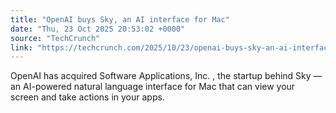 ```yaml
---
title: "OpenAI buys Sky, an AI interface for Mac"
date: "Thu, 23 Oct 2025 20:53:02 +0000"
source: "TechCrunch"
link: "https://techcrunch.com/2025/10/23/openai-buys-sky-an-ai-interface-for-mac/"
---
```


OpenAI has acquired Software Applications, Inc. , the startup behind Sky — an AI-powered natural language interface for Mac that can view your screen and take actions in your apps.

